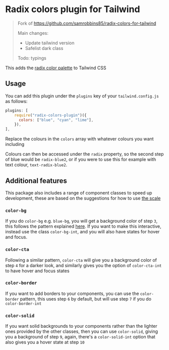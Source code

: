 # Radix colors plugin for Tailwind

> Fork of https://github.com/samrobbins85/radix-colors-for-tailwind
>
> Main changes:
>
> - Update tailwind version
> - Safelist dark class
>
> Todo: typings

This adds the [radix color palette](https://www.radix-ui.com/colors) to Tailwind CSS

## Usage

You can add this plugin under the `plugins` key of your `tailwind.config.js` as follows:

```js
plugins: [
    require("radix-colors-plugin")({
      colors: ["blue", "cyan", "lime"],
    }),
],
```

Replace the colours in the `colors` array with whatever colours you want including

Colours can then be accessed under the `radix` property, so the second step of blue would be `radix-blue2`, or if you were to use this for example with text colour, `text-radix-blue2`.

## Additional features

This package also includes a range of component classes to speed up development, these are based on the suggestions for how to use [the scale](https://www.radix-ui.com/docs/colors/palette-composition/understanding-the-scale)

### `color-bg`

If you do `color-bg` e.g. `blue-bg`, you will get a background color of step `3`, this follows the pattern explained [here](https://www.radix-ui.com/docs/colors/palette-composition/understanding-the-scale#steps-35-component-backgrounds). If you want to make this interactive, instead use the class `color-bg-int`, and you will also have states for hover and focus.

### `color-cta`

Following a similar pattern, `color-cta` will give you a background color of step `4` for a darker look, and similarly gives you the option of `color-cta-int` to have hover and focus states

### `color-border`

If you want to add borders to your components, you can use the `color-border` pattern, this uses step `6` by default, but will use step `7` if you do `color-border-int`

### `color-solid`

If you want solid backgrounds to your components rather than the lighter ones provided by the other classes, then you can use `color-solid`, giving you a background of step `9`, again, there's a `color-solid-int` option that also gives you a hover state at step `10`
